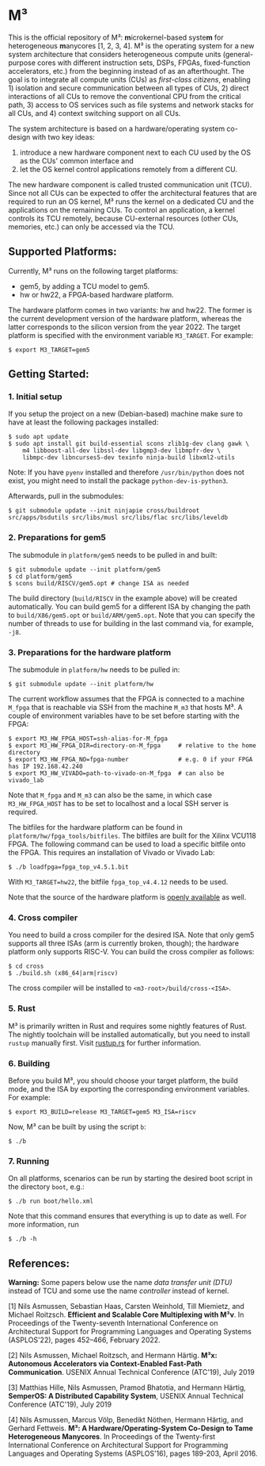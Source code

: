 M³
==

This is the official repository of M³: **m**icrokernel-based syste**m** for heterogeneous **m**anycores [1, 2, 3, 4]. M³ is the operating system for a new system architecture that considers heterogeneous compute units (general-purpose cores with different instruction sets, DSPs, FPGAs, fixed-function accelerators, etc.) from the beginning instead of as an afterthought. The goal is to integrate all compute units (CUs) as *first-class citizens*, enabling 1) isolation and secure communication between all types of CUs, 2) direct interactions of all CUs to remove the conventional CPU from the critical path, 3) access to OS services such as file systems and network stacks for all CUs, and 4) context switching support on all CUs.

The system architecture is based on a hardware/operating system co-design with two key ideas:

1) introduce a new hardware component next to each CU used by the OS as the CUs' common interface and
2) let the OS kernel control applications remotely from a different CU.

The new hardware component is called trusted communication unit (TCU). Since not all CUs can be expected to offer the architectural features that are required to run an OS kernel, M³ runs the kernel on a dedicated CU and the  applications on the remaining CUs. To control an application, a kernel controls its TCU remotely, because CU-external resources (other CUs, memories, etc.) can only be accessed via the TCU.

Supported Platforms:
--------------------

Currently, M³ runs on the following target platforms:

- gem5, by adding a TCU model to gem5.
- hw or hw22, a FPGA-based hardware platform.

The hardware platform comes in two variants: hw and hw22. The former is the current development version of the hardware platform, whereas the latter corresponds to the silicon version from the year 2022. The target platform is specified with the environment variable `M3_TARGET`. For example:

    $ export M3_TARGET=gem5

Getting Started:
----------------

### 1. Initial setup

If you setup the project on a new (Debian-based) machine make sure to have at least the following packages installed:

    $ sudo apt update
    $ sudo apt install git build-essential scons zlib1g-dev clang gawk \
        m4 libboost-all-dev libssl-dev libgmp3-dev libmpfr-dev \
        libmpc-dev libncurses5-dev texinfo ninja-build libxml2-utils

Note: If you have `pyenv` installed and therefore `/usr/bin/python` does not exist, you might need to install the package `python-dev-is-python3`.

Afterwards, pull in the submodules:

    $ git submodule update --init ninjapie cross/buildroot src/apps/bsdutils src/libs/musl src/libs/flac src/libs/leveldb

### 2. Preparations for gem5

The submodule in `platform/gem5` needs to be pulled in and built:

    $ git submodule update --init platform/gem5
    $ cd platform/gem5
    $ scons build/RISCV/gem5.opt # change ISA as needed

The build directory (`build/RISCV` in the example above) will be created automatically. You can build gem5 for a different ISA by changing the path to `build/X86/gem5.opt` or `build/ARM/gem5.opt`. Note that you can specify the number of threads to use for building in the last command via, for example, `-j8`.

### 3. Preparations for the hardware platform

The submodule in `platform/hw` needs to be pulled in:

    $ git submodule update --init platform/hw

The current workflow assumes that the FPGA is connected to a machine `M_fpga` that is reachable via SSH from the machine `M_m3` that hosts M³. A couple of environment variables have to be set before starting with the FPGA:

    $ export M3_HW_FPGA_HOST=ssh-alias-for-M_fpga
    $ export M3_HW_FPGA_DIR=directory-on-M_fpga     # relative to the home directory
    $ export M3_HW_FPGA_NO=fpga-number              # e.g. 0 if your FPGA has IP 192.168.42.240
    $ export M3_HW_VIVADO=path-to-vivado-on-M_fpga  # can also be vivado_lab

Note that `M_fpga` and `M_m3` can also be the same, in which case `M3_HW_FPGA_HOST` has to be set to localhost and a local SSH server is required.

The bitfiles for the hardware platform can be found in `platform/hw/fpga_tools/bitfiles`. The bitfiles are built for the Xilinx VCU118 FPGA. The following command can be used to load a specific bitfile onto the FPGA. This requires an installation of Vivado or Vivado Lab:

    $ ./b loadfpga=fpga_top_v4.5.1.bit

With `M3_TARGET=hw22`, the bitfile `fpga_top_v4.4.12` needs to be used.

Note that the source of the hardware platform is [openly available](https://github.com/Barkhausen-Institut/M3-hardware) as well.

### 4. Cross compiler

You need to build a cross compiler for the desired ISA. Note that only gem5 supports all three ISAs (arm is currently broken, though); the hardware platform only supports RISC-V. You can build the cross compiler as follows:

    $ cd cross
    $ ./build.sh (x86_64|arm|riscv)

The cross compiler will be installed to ``<m3-root>/build/cross-<ISA>``.

### 5. Rust

M³ is primarily written in Rust and requires some nightly features of Rust. The nightly toolchain will be installed automatically, but you need to install `rustup` manually first. Visit [rustup.rs](https://rustup.rs/) for further information.

### 6. Building

Before you build M³, you should choose your target platform, the build mode, and the ISA by exporting the corresponding environment variables. For example:

    $ export M3_BUILD=release M3_TARGET=gem5 M3_ISA=riscv

Now, M³ can be built by using the script `b`:

    $ ./b

### 7. Running

On all platforms, scenarios can be run by starting the desired boot script in the directory `boot`, e.g.:

    $ ./b run boot/hello.xml

Note that this command ensures that everything is up to date as well. For more information, run

    $ ./b -h

References:
-----------

**Warning:** Some papers below use the name *data transfer unit (DTU)* instead of TCU and some use the name *controller* instead of kernel.

[1] Nils Asmussen, Sebastian Haas, Carsten Weinhold, Till Miemietz, and Michael Roitzsch. **Efficient and Scalable Core Multiplexing with M³v**. In Proceedings of the Twenty-seventh International Conference on Architectural Support for Programming Languages and Operating Systems (ASPLOS'22), pages 452–466, February 2022.

[2] Nils Asmussen, Michael Roitzsch, and Hermann Härtig. **M³x: Autonomous Accelerators via Context-Enabled Fast-Path Communication**. USENIX Annual Technical Conference (ATC'19), July 2019

[3] Matthias Hille, Nils Asmussen, Pramod Bhatotia, and Hermann Härtig, **SemperOS: A Distributed Capability System**, USENIX Annual Technical Conference (ATC'19), July 2019

[4] Nils Asmussen, Marcus Völp, Benedikt Nöthen, Hermann Härtig, and Gerhard Fettweis. **M³: A Hardware/Operating-System Co-Design to Tame Heterogeneous Manycores**. In Proceedings of the Twenty-first International Conference on Architectural Support for Programming Languages and Operating Systems (ASPLOS'16), pages 189-203, April 2016.

